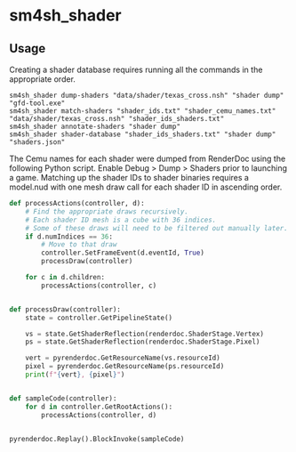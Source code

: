 # sm4sh_shader

## Usage
Creating a shader database requires running all the commands in the appropriate order.

```shell
sm4sh_shader dump-shaders "data/shader/texas_cross.nsh" "shader dump" "gfd-tool.exe"
sm4sh_shader match-shaders "shader_ids.txt" "shader_cemu_names.txt" "data/shader/texas_cross.nsh" "shader_ids_shaders.txt"
sm4sh_shader annotate-shaders "shader dump"
sm4sh_shader shader-database "shader_ids_shaders.txt" "shader dump" "shaders.json"
```

The Cemu names for each shader were dumped from RenderDoc using the following Python script. Enable Debug > Dump > Shaders prior to launching a game. Matching up the shader IDs to shader binaries requires a model.nud with one mesh draw call for each shader ID in ascending order.

```python
def processActions(controller, d):
    # Find the appropriate draws recursively.
    # Each shader ID mesh is a cube with 36 indices.
    # Some of these draws will need to be filtered out manually later.
    if d.numIndices == 36:
        # Move to that draw
        controller.SetFrameEvent(d.eventId, True)
        processDraw(controller)

    for c in d.children:
        processActions(controller, c)


def processDraw(controller):
    state = controller.GetPipelineState()

    vs = state.GetShaderReflection(renderdoc.ShaderStage.Vertex)
    ps = state.GetShaderReflection(renderdoc.ShaderStage.Pixel)

    vert = pyrenderdoc.GetResourceName(vs.resourceId)
    pixel = pyrenderdoc.GetResourceName(ps.resourceId)
    print(f"{vert}, {pixel}")


def sampleCode(controller):
    for d in controller.GetRootActions():
        processActions(controller, d)


pyrenderdoc.Replay().BlockInvoke(sampleCode)
```